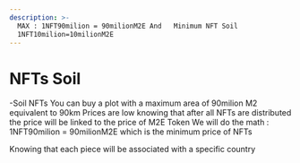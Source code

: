 ```yaml
---
description: >-
  MAX : 1NFT90milion = 90milionM2E And   Minimum NFT Soil
  1NFT10milion=10milionM2E
---
```


# NFTs Soil

\-Soil NFTs You can buy a plot with a maximum area of 90milion M2 equivalent to 90km Prices are low knowing that after all NFTs are distributed the price will be linked to the price of M2E Token We will do the math : 1NFT90milion = 90milionM2E which is the minimum price of NFTs

Knowing that each piece will be associated with a specific country
